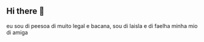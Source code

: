 ## Hi there 👋
eu sou di peesoa di muito legal e bacana, sou di laisla e di faelha minha mio di amiga 
